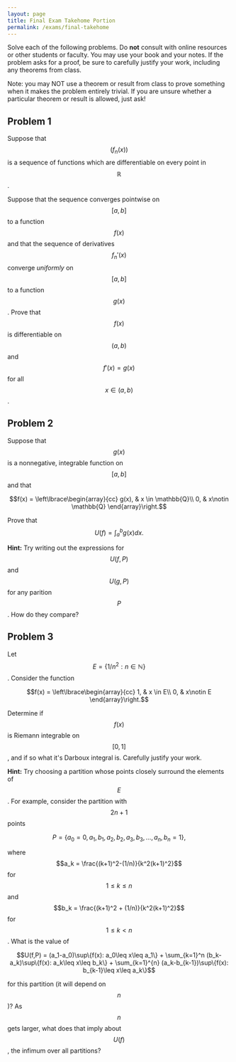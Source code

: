 ```yaml
---
layout: page
title: Final Exam Takehome Portion
permalink: /exams/final-takehome
---
```


Solve each of the following problems.
Do **not** consult with online resources or other students or faculty.
You may use your book and your notes.
If the problem asks for a proof, be sure to carefully justify your work, including any theorems from class.

Note: you may NOT use a theorem or result from class to prove something when it makes the problem entirely trivial.  If you are unsure whether a particular theorem or result is allowed, just ask!

## Problem 1

Suppose that $$(f_n(x))$$ is a sequence of functions which are differentiable on every point in $$\mathbb{R}$$.

Suppose that the sequence converges pointwise on $$[a,b]$$ to a function $$f(x)$$ and that the sequence of derivatives $$f_n'(x)$$ converge *uniformly* on $$[a,b]$$ to a function $$g(x)$$. Prove that $$f(x)$$ is differentiable on $$(a,b)$$ and $$f'(x) = g(x)$$ for all $$x\in (a,b)$$.


## Problem 2

Suppose that $$g(x)$$ is a nonnegative, integrable function on $$[a,b]$$ and that

$$f(x) = \left\lbrace\begin{array}{cc}
g(x), & x \in \mathbb{Q}\\
0, & x\notin \mathbb{Q}
\end{array}\right.$$

Prove that $$U(f) = \int_a^b g(x)dx.$$

**Hint:** Try writing out the expressions for $$U(f,P)$$ and $$U(g,P)$$ for any parition $$P$$.  How do they compare?

## Problem 3

Let $$E = \{1/n^2: n\in\mathbb{N}\}$$.  Consider the function

$$f(x) = \left\lbrace\begin{array}{cc}
1, & x \in E\\
0, & x\notin E
\end{array}\right.$$

Determine if $$f(x)$$ is Riemann integrable on $$[0,1]$$, and if so what it's Darboux integral is.
Carefully justify your work.

**Hint:** Try choosing a partition whose points closely surround the elements of $$E$$.
For example, consider the partition with $$2n+1$$ points

$$P = \{a_0=0,a_1,b_1,a_2,b_2,a_3,b_3,\dots,a_n,b_n=1\},$$

where $$a_k = \frac{(k+1)^2-(1/n)}{k^2(k+1)^2}$$ for $$1\leq k \leq n$$ and $$b_k = \frac{(k+1)^2 + (1/n)}{k^2(k+1)^2}$$ for $$1\leq k < n$$.
What is the value of 

$$U(f,P) = (a_1-a_0)\sup\{f(x): a_0\leq x\leq a_1\} + \sum_{k=1}^n (b_k-a_k)\sup\{f(x): a_k\leq x\leq b_k\} + \sum_{k=1}^{n} (a_k-b_{k-1})\sup\{f(x): b_{k-1}\leq x\leq a_k\}$$

for this partition (it will depend on $$n$$)?  As $$n$$ gets larger, what does that imply about $$U(f)$$, the infimum over all partitions? 

